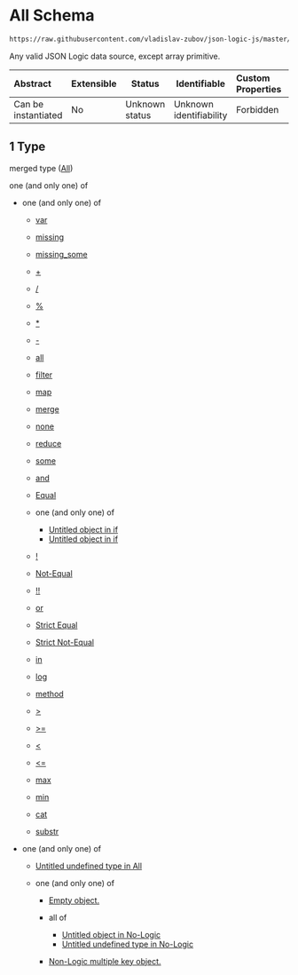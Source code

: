 # All Schema

```txt
https://raw.githubusercontent.com/vladislav-zubov/json-logic-js/master/schemas/common/any-wo-array.json#/oneOf/1
```

Any valid JSON Logic data source, except array primitive.


| Abstract            | Extensible | Status         | Identifiable            | Custom Properties | Additional Properties | Access Restrictions | Defined In                                                           |
| :------------------ | ---------- | -------------- | ----------------------- | :---------------- | --------------------- | ------------------- | -------------------------------------------------------------------- |
| Can be instantiated | No         | Unknown status | Unknown identifiability | Forbidden         | Allowed               | none                | [binary-args.json\*](common/binary-args.json "open original schema") |

## 1 Type

merged type ([All](binary-args-oneof-all.md))

one (and only one) of

-   one (and only one) of

    -   [var](all-operators-oneof-var.md "check type definition")
    -   [missing](all-operators-oneof-missing.md "check type definition")
    -   [missing_some](all-operators-oneof-missing_some.md "check type definition")
    -   [+](all-operators-oneof--4.md "check type definition")
    -   [/](all-operators-oneof--5.md "check type definition")
    -   [%](all-operators-oneof--2.md "check type definition")
    -   [\*](all-operators-oneof--3.md "check type definition")
    -   [-](all-operators-oneof--.md "check type definition")
    -   [all](all-operators-oneof-all.md "check type definition")
    -   [filter](var-oneof-filter.md "check type definition")
    -   [map](var-oneof-map.md "check type definition")
    -   [merge](var-oneof-merge.md "check type definition")
    -   [none](all-operators-oneof-none.md "check type definition")
    -   [reduce](var-oneof-reduce.md "check type definition")
    -   [some](all-operators-oneof-some.md "check type definition")
    -   [and](all-operators-oneof-and.md "check type definition")
    -   [Equal](all-operators-oneof-equal.md "check type definition")
    -   one (and only one) of

        -   [Untitled object in if](if-oneof-0.md "check type definition")
        -   [Untitled object in if](if-oneof-1.md "check type definition")
    -   [!](all-operators-oneof-.md "check type definition")
    -   [Not-Equal](all-operators-oneof-not-equal.md "check type definition")
    -   [!!](all-operators-oneof--1.md "check type definition")
    -   [or](all-operators-oneof-or.md "check type definition")
    -   [Strict Equal](all-operators-oneof-strict-equal.md "check type definition")
    -   [Strict Not-Equal](all-operators-oneof-strict-not-equal.md "check type definition")
    -   [in](all-operators-oneof-in.md "check type definition")
    -   [log](all-operators-oneof-log.md "check type definition")
    -   [method](all-operators-oneof-method.md "check type definition")
    -   [>](all-operators-oneof--8.md "check type definition")
    -   [>=](all-operators-oneof--9.md "check type definition")
    -   [&lt;](all-operators-oneof--6.md "check type definition")
    -   [&lt;=](all-operators-oneof--7.md "check type definition")
    -   [max](all-operators-oneof-max.md "check type definition")
    -   [min](all-operators-oneof-min.md "check type definition")
    -   [cat](all-operators-oneof-cat.md "check type definition")
    -   [substr](all-operators-oneof-substr.md "check type definition")
-   one (and only one) of

    -   [Untitled undefined type in All](all-types-wo-array-oneof-0.md "check type definition")
    -   one (and only one) of

        -   [Empty object.](no-logic-object-oneof-empty-object.md "check type definition")
        -   all of

            -   [Untitled object in No-Logic](no-logic-object-oneof-non-logic-single-key-object-allof-0.md "check type definition")
            -   [Untitled undefined type in No-Logic](no-logic-object-oneof-non-logic-single-key-object-allof-1.md "check type definition")
        -   [Non-Logic multiple key object.](no-logic-object-oneof-non-logic-multiple-key-object.md "check type definition")
